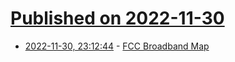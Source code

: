 # [Published on 2022-11-30](index.md)

* [2022-11-30, 23:12:44](https://news.ycombinator.com/item?id=33809377) - [FCC Broadband Map](https://broadbandmap.fcc.gov/home)
